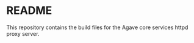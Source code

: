 # README #

This repository contains the build files for the Agave core services httpd proxy server.